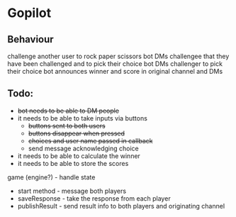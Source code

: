# Gopilot

## Behaviour
challenge another user to rock paper scissors
bot DMs challengee that they have been challenged and to pick their choice
bot DMs challenger to pick their choice
bot announces winner and score in original channel and DMs

## Todo:
- ~~bot needs to be able to DM people~~
- it needs to be able to take inputs via buttons
    - ~~buttons sent to both users~~
    - ~~buttons disappear when pressed~~
    - ~~choices and user name passed in callback~~
    - send message acknowledging choice
- it needs to be able to calculate the winner
- it needs to be able to store the scores

game (engine?) - handle state
- start method - message both players
- saveResponse - take the response from each player
- publishResult - send result info to both players and originating channel


